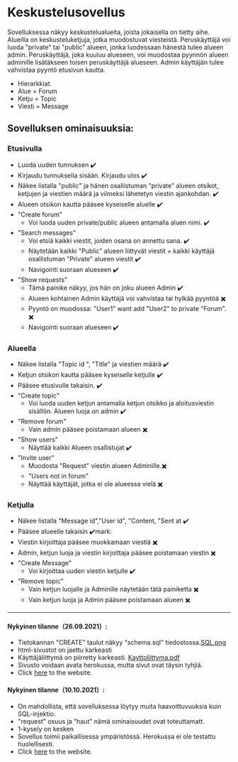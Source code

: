 # Keskustelusovellus  
Sovelluksessa näkyy keskustelualueita, joista jokaisella on tietty aihe. Alueilla on keskusteluketjuja, jotka muodostuvat viesteistä. Peruskäyttäjä voi luoda "private" tai "public" alueen, jonka luodessaan hänestä tulee alueen admin. Peruskäyttäjä, joka kuuluu alueseen, voi muodostaa pyynnön alueen adminille lisätäkseen toisen peruskäyttäjä alueseen. Admin käyttäjän tulee vahvistaa pyyntö etusivun kautta.
* Hierarkkiat:
 * Alue = Forum
 * Ketju = Topic
 * Viesti = Message

## Sovelluksen ominaisuuksia:

### Etusivulla
* Luoda uuden tunnuksen :heavy_check_mark:
* Kirjaudu tunnuksella sisään. Kirjaudu ulos ✔️
* Näkee  listalla "public" ja hänen osallistuman "private" alueen otsikot, ketjujen ja viestien määrä ja viimeksi lähetetyn viestin ajankohdan. :heavy_check_mark:
* Alueen otsikon kautta pääsee kyseiselle aluelle ✔️
* "Create forum"  
  * Voi luoda uuden private/public alueen antamalla aluen nimi. ✔️
* "Search messages" 
  * Voi etsiä kaikki viestit, joiden osana on annettu sana. ✔️
  * Näytetään kaikki "Public" alueen liittyvät viestit + kaikki käyttäjä osallistuman "Private" alueen viestit ✔️
  * Navigointi suoraan alueseen ✔️
* "Show requests" 
  * Tämä painike näkyy, jos hän on joku alueen Admin :heavy_check_mark:
  * Alueen kohtainen Admin käyttäjä voi vahvistaa tai hylkää pyyntöä ✖️
  * Pyyntö on muodossa: "User1" want add "User2" to private "Forum". ✖️
  * Navigointi suoraan alueseen ✔️
### Alueella
* Näkee  listalla "Topic id ", "Title" ja viestien määrä ✔️
* Ketjun otsikon kautta pääsee kyseiselle ketjulle ✔️
* Pääsee etusivulle takaisin. ✔️
* "Create topic"
  * Voi luoda uuden ketjun antamalla ketjun otsikko ja aloitusviestin sisällön. Alueen luoja on admin ✔️
* "Remove forum"
  * Vain admin pääsee poistamaan alueen ✖️
* "Show users"
  * Näyttää kaikki Alueen osallistujat ✔️
* "Invite user"
  * Muodosta "Request" viestin alueen Adminille.✖️
  * "Users not in forum"
   * Näyttää käyttäjät, jotka ei ole alueessa vielä ✖️
### Ketjulla
* Näkee  listalla "Message id","User id", "Content, "Sent at ✔️
* Pääsee alueelle takaisin ✔️mark: 
* Viestin kirjoittaja pääsee muokkamaan viestiä ✖️️
* Admin, ketjun luoja ja viestin kirjoittaja pääsee poistamaan viestin ✖️️
* "Create Message"
  * Voi kirjoittaa uuden viestin ketjulle ✔️
* "Remove topic"
  * Vain ketjun luojalle ja Adminille näytetään tätä painiketta ✖️
  * Vain ketjun luoja ja Admin pääsee poistamaan alueen ✖️
    
***



#### Nykyinen tilanne（26.09.2021）:
* Tietokannan "CREATE" taulut näkyy "schema.sql" tiedostossa.<a href="https://github.com/junyuan-fang/WebChatting/blob/master/SQL.png" target="_blank">SQL.png</a>
* html-sivustot on jaettu karkeasti
* Käyttäjäliittymä on piirretty karkeasti. <a href="https://github.com/junyuan-fang/WebChatting/blob/master/Kayttoliittyma.pdf" target="_blank">Kayttoliittyma.pdf</a>
* Sivusto voidaan avata herokussa, mutta sivut ovat täysin tyhjiä.
* Click [here](https://web-chatting-app.herokuapp.com/) to the website.


#### Nykyinen tilanne（10.10.2021）:
* On mahdollista, että sovelluksessa löytyy muita haavoittuvuuksia kuin SQL-injektio.
* "request" osuus ja "haut" nämä ominaisuudet ovat toteuttamatt.
* 1-kysely on kesken
* Sovellus toimii paikallisessa ympäristössä. Herokussa ei ole testattu huolellisesti.
* Click [here](https://web-chatting-app.herokuapp.com/) to the website.


